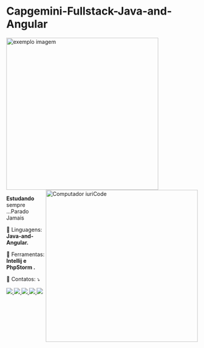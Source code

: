 # Capgemini-Fullstack-Java-and-Angular
<img src="https://hermes.digitalinnovation.one/tracks/13ede768-dcb7-46a3-9117-d96779b99ec7.png" min-width="400px" max-width="400px" width="400px" alt="exemplo imagem">

<img src="https://raw.githubusercontent.com/MicaelliMedeiros/micaellimedeiros/master/image/computer-illustration.png" min-width="400px" max-width="400px" width="400px" align="right" alt="Computador iuriCode">

<p align="left"> 
  <strong>Estudando</strong> sempre ...Parado Jamais
</p>

<p align="left">
  🦄 Linguagens: <strong>Java-and-Angular.</strong>
</p>

<p align="left">
  💼 Ferramentas: <strong>Intellij e PhpStorm .</strong>
</p>

<p align="left">
  💌 Contatos: ⤵️
</p>

<p align="left">
  <a href="https://mail.google.com/mail/u/0/#inbox" alt="Gmail">
  <img src="https://img.shields.io/badge/-Gmail-FF0000?style=flat-square&labelColor=FF0000&logo=gmail&logoColor=white&link=https://mail.google.com/mail/u/0/#inbox" />
  </a>

  <a href="https://www.linkedin.com/in/edvan-alves-da-cruz-ximenes-aa9708a3/" alt="Linkedin">
  <img src="https://img.shields.io/badge/-Linkedin-0e76a8?style=flat-square&logo=Linkedin&logoColor=white&link=https://www.linkedin.com/in/edvan-alves-da-cruz-ximenes-aa9708a3/" />
  </a>

  <a href="https://api.whatsapp.com/send?phone=5561991411476&text=Ola%2C%20em%20contato%20comigo%20agora%20estarei%20disponivel" alt="WhatsApp">
  <img src="https://img.shields.io/badge/-WhatsApp-25d366?style=flat-square&labelColor=25d366&logo=whatsapp&logoColor=white&link=https://api.whatsapp.com/send?phone=5561991411476&text=Ola%2C%20em%20contato%20comigo%20agora%20estarei%20disponivel"/>
  </a>

  <a href="https://www.facebook.com/profile.php?id=100069892037084" alt="Facebook">
  <img src="https://img.shields.io/badge/-Facebook-3b5998?style=flat-square&labelColor=3b5998&logo=facebook&logoColor=white&link=https://www.facebook.com/profile.php?id=100069892037084"/>
  </a>

  <a href="https://www.instagram.com/ender.ac/" alt="Instagram">
  <img src="https://img.shields.io/badge/-Instagram-DF0174?style=flat-square&labelColor=DF0174&logo=instagram&logoColor=white&link=https://www.instagram.com/ender.ac/"/>
  </a>
</p>  


